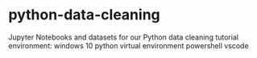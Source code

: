 # python-data-cleaning
Jupyter Notebooks and datasets for our Python data cleaning tutorial
environment:
   windows 10
   python virtual environment
   powershell
   vscode
   
   
